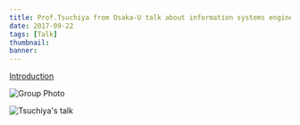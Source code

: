 ```yaml
---
title: Prof.Tsuchiya from Osaka-U talk about information systems engineering
date: 2017-09-22
tags: [Talk]
thumbnail: 
banner:
---
```

[Introduction](http://www.ist.osaka-u.ac.jp/english/introduction/professors/information-systems-engineering/dependability-engineering/tsuchiya-tatsuhiro.html)

![Group Photo](/2017/09/22/Tsuchiya-Talk/group_photo.jpg)

<!--more-->

![Tsuchiya's talk](/2017/09/22/Tsuchiya-Talk/pic.jpg)